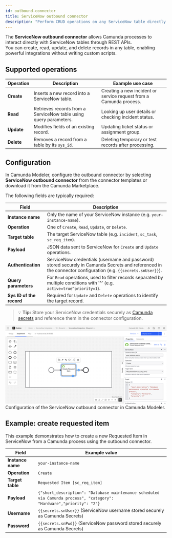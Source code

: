```yaml
---
id: outbound-connector
title: ServiceNow outbound connector
description: "Perform CRUD operations on any ServiceNow table directly from Camunda processes using the ServiceNow outbound connector."
---
```


The **ServiceNow outbound connector** allows Camunda processes to interact directly with ServiceNow tables through REST APIs.  
You can create, read, update, and delete records in any table, enabling powerful integrations without writing custom scripts.

## Supported operations

| Operation  | Description                                                       | Example use case                                                   |
| ---------- | ----------------------------------------------------------------- | ------------------------------------------------------------------ |
| **Create** | Inserts a new record into a ServiceNow table.                     | Creating a new incident or service request from a Camunda process. |
| **Read**   | Retrieves records from a ServiceNow table using query parameters. | Looking up user details or checking incident status.               |
| **Update** | Modifies fields of an existing record.                            | Updating ticket status or assignment group.                        |
| **Delete** | Removes a record from a table by its `sys_id`.                    | Deleting temporary or test records after processing.               |

## Configuration

In Camunda Modeler, configure the outbound connector by selecting **ServiceNow outbound connector** from the connector templates or download it from the Camunda Marketplace.

The following fields are typically required:

| Field                    | Description                                                                                                                                                  |
| ------------------------ | ------------------------------------------------------------------------------------------------------------------------------------------------------------ |
| **Instance name**        | Only the name of your ServiceNow instance (e.g. `your-instance-name`).                                                                                       |
| **Operation**            | One of `Create`, `Read`, `Update`, or `Delete`.                                                                                                              |
| **Target table**         | The target ServiceNow table (e.g. `incident`, `sc_task`, `sc_req_item`).                                                                                     |
| **Payload**              | JSON data sent to ServiceNow for `Create` and `Update` operations.                                                                                           |
| **Authentication**       | ServiceNow credentials (username and password) stored securely in Camunda Secrets and referenced in the connector configuration (e.g. `{{secrets.snUser}}`). |
| **Query parameters**     | For `Read` operations, used to filter records separated by multiple conditions with '^' (e.g. `active=true^priority=1`).                                     |
| **Sys ID of the record** | Required for `Update` and `Delete` operations to identify the target record.                                                                                 |

> 💡 **Tip:** Store your ServiceNow credentials securely as [Camunda secrets](/components/console/manage-clusters/manage-secrets.md) and reference them in the connector configuration.

![ServiceNow outbound connector example](../img/outbound-connector.png)  
Configuration of the ServiceNow outbound connector in Camunda Modeler.

## Example: create requested item

This example demonstrates how to create a new Requested Item in ServiceNow from a Camunda process using the outbound connector.

| Field             | Example value                                                                                                         |
| ----------------- | --------------------------------------------------------------------------------------------------------------------- |
| **Instance name** | `your-instance-name`                                                                                                  |
| **Operation**     | `Create`                                                                                                              |
| **Target table**  | `Requested Item [sc_req_item]`                                                                                        |
| **Payload**       | `{"short_description": "Database maintenance scheduled via Camunda process", "category": "Hardware","priority": "2"}` |
| **Username**      | `{{secrets.snUser}}` (ServiceNow username stored securely as Camunda Secrets)                                         |
| **Password**      | `{{secrets.snPwd}}` (ServiceNow password stored securely as Camunda Secrets)                                          |

